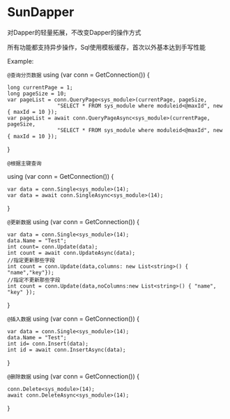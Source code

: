 # SunDapper
对Dapper的轻量拓展，不改变Dapper的操作方式

所有功能都支持异步操作，Sql使用模板缓存，首次以外基本达到手写性能

Example:

`@查询分页数据`
using (var conn = GetConnection())
{

    long currentPage = 1;
    long pageSize = 10;
    var pageList = conn.QueryPage<sys_module>(currentPage, pageSize,
                    "SELECT * FROM sys_module where moduleid<@maxId", new { maxId = 10 });
    var pageList = await conn.QueryPageAsync<sys_module>(currentPage, pageSize,
                    "SELECT * FROM sys_module where moduleid<@maxId", new { maxId = 10 });
    
}
      
`@根据主键查询`

using (var conn = GetConnection())
{

    var data = conn.Single<sys_module>(14);
    var data = await conn.SingleAsync<sys_module>(14);
}

`@更新数据`
using (var conn = GetConnection())
{

    var data = conn.Single<sys_module>(14);
    data.Name = "Test";
    int count= conn.Update(data);
    int count = await conn.UpdateAsync(data);
    //指定更新那些字段
    int count = conn.Update(data,columns: new List<string>() { "name","key"});
    //指定不更新那些字段
    int count = conn.Update(data,noColumns:new List<string>() { "name", "key" });
}

`@插入数据`
using (var conn = GetConnection())
{

    var data = conn.Single<sys_module>(14);
    data.Name = "Test";
    int id= conn.Insert(data);
    int id = await conn.InsertAsync(data);
}

`@删除数据`
using (var conn = GetConnection())
{

    conn.Delete<sys_module>(14);
    await conn.DeleteAsync<sys_module>(14);
}
